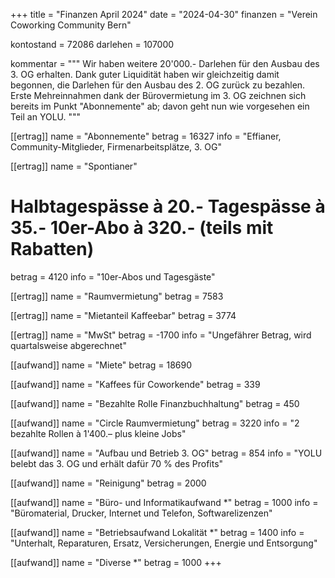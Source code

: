 +++
title = "Finanzen April 2024"
date = "2024-04-30"
finanzen = "Verein Coworking Community Bern"

kontostand = 72086
darlehen = 107000

kommentar = """
Wir haben weitere 20'000.- Darlehen für den Ausbau des 3. OG erhalten.
Dank guter Liquidität haben wir gleichzeitig damit begonnen, die Darlehen für den Ausbau des 2. OG zurück zu bezahlen.
Erste Mehreinnahmen dank der Bürovermietung im 3. OG zeichnen sich bereits im Punkt "Abonnemente" ab; davon geht nun 
wie vorgesehen ein Teil an YOLU.
"""

[[ertrag]]
name = "Abonnemente"
betrag = 16327
info = "Effianer, Community-Mitglieder, Firmenarbeitsplätze, 3. OG"

[[ertrag]]
name = "Spontianer"
#  Halbtagespässe à 20.-   Tagespässe à 35.-   10er-Abo à 320.-  (teils mit Rabatten)
betrag = 4120
info = "10er-Abos und Tagesgäste"

[[ertrag]]
name = "Raumvermietung"
betrag = 7583

[[ertrag]]
name = "Mietanteil Kaffeebar"
betrag = 3774

[[ertrag]]
name = "MwSt"
betrag = -1700
info = "Ungefährer Betrag, wird quartalsweise abgerechnet"


[[aufwand]]
name = "Miete"
betrag = 18690

[[aufwand]]
name = "Kaffees für Coworkende"
betrag = 339

[[aufwand]]
name = "Bezahlte Rolle Finanzbuchhaltung"
betrag = 450

[[aufwand]]
name = "Circle Raumvermietung"
betrag = 3220
info = "2 bezahlte Rollen à 1'400.– plus kleine Jobs"

[[aufwand]]
name = "Aufbau und Betrieb 3. OG"
betrag = 854
info = "YOLU belebt das 3. OG und erhält dafür 70 % des Profits"

[[aufwand]]
name = "Reinigung"
betrag = 2000

[[aufwand]]
name = "Büro- und Informatikaufwand *"
betrag = 1000
info = "Büromaterial, Drucker, Internet und Telefon, Softwarelizenzen"

[[aufwand]]
name = "Betriebsaufwand Lokalität *"
betrag = 1400
info = "Unterhalt, Reparaturen, Ersatz, Versicherungen, Energie und Entsorgung"

[[aufwand]]
name = "Diverse *"
betrag = 1000
+++
